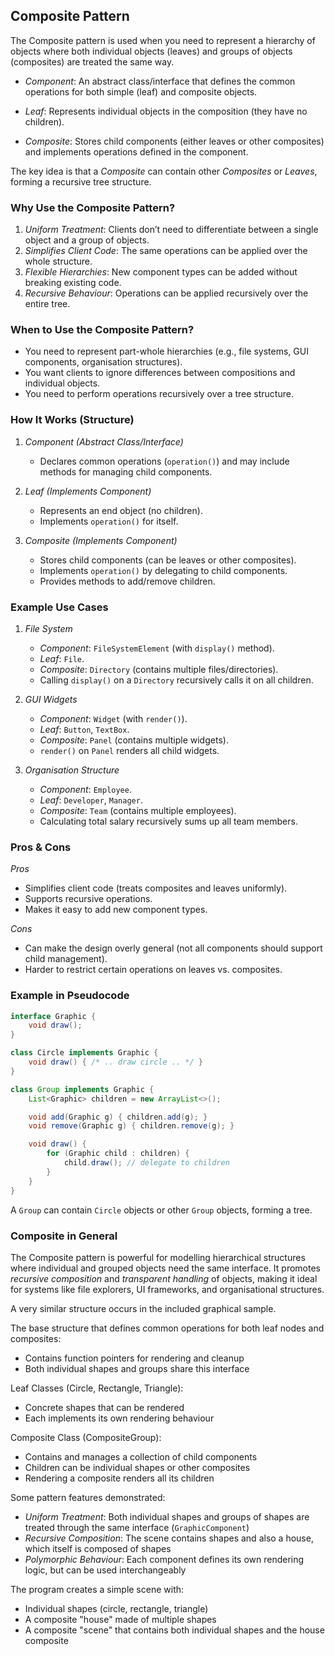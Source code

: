 
## Composite Pattern

The Composite pattern is used when you need to represent a hierarchy of objects
where both individual objects (leaves) and groups of objects (composites) are
treated the same way. 

- *Component*: An abstract class/interface that defines the common operations for
  both simple (leaf) and composite objects.

- *Leaf*: Represents individual objects in the composition (they have no children).

- *Composite*: Stores child components (either leaves or other composites) and
  implements operations defined in the component.

The key idea is that a *Composite* can contain other *Composites* or *Leaves*,
forming a recursive tree structure.


### Why Use the Composite Pattern?

1. *Uniform Treatment*: Clients don’t need to differentiate between a single object
   and a group of objects.
2. *Simplifies Client Code*: The same operations can be applied over the whole structure.
3. *Flexible Hierarchies*: New component types can be added without breaking existing code.
4. *Recursive Behaviour*: Operations can be applied recursively over the entire tree.


### When to Use the Composite Pattern?

- You need to represent part-whole hierarchies (e.g., file systems, GUI components,
  organisation structures).
- You want clients to ignore differences between compositions and individual objects.
- You need to perform operations recursively over a tree structure.


### How It Works (Structure)

1. *Component (Abstract Class/Interface)*
   - Declares common operations (`operation()`) and may include methods for managing
     child components.

2. *Leaf (Implements Component)*
   - Represents an end object (no children).
   - Implements `operation()` for itself.

3. *Composite (Implements Component)*
   - Stores child components (can be leaves or other composites).
   - Implements `operation()` by delegating to child components.
   - Provides methods to add/remove children.


### Example Use Cases

1. *File System*  
   - *Component*: `FileSystemElement` (with `display()` method).  
   - *Leaf*: `File`.  
   - *Composite*: `Directory` (contains multiple files/directories).  
   - Calling `display()` on a `Directory` recursively calls it on all children.

2. *GUI Widgets*  
   - *Component*: `Widget` (with `render()`).  
   - *Leaf*: `Button`, `TextBox`.  
   - *Composite*: `Panel` (contains multiple widgets).  
   - `render()` on `Panel` renders all child widgets.

3. *Organisation Structure*  
   - *Component*: `Employee`.  
   - *Leaf*: `Developer`, `Manager`.  
   - *Composite*: `Team` (contains multiple employees).  
   - Calculating total salary recursively sums up all team members.



### Pros & Cons

 *Pros*  
- Simplifies client code (treats composites and leaves uniformly).  
- Supports recursive operations.  
- Makes it easy to add new component types.  

 *Cons*  
- Can make the design overly general (not all components should support child management).  
- Harder to restrict certain operations on leaves vs. composites.  


### Example in Pseudocode

```java
interface Graphic {
    void draw();
}

class Circle implements Graphic {
    void draw() { /* .. draw circle .. */ }
}

class Group implements Graphic {
    List<Graphic> children = new ArrayList<>();

    void add(Graphic g) { children.add(g); }
    void remove(Graphic g) { children.remove(g); }

    void draw() {
        for (Graphic child : children) {
            child.draw(); // delegate to children
        }
    }
}
```

A `Group` can contain `Circle` objects or other `Group` objects, forming a tree.


### Composite in General

The Composite pattern is powerful for modelling hierarchical structures where individual
and grouped objects need the same interface. It promotes *recursive composition* and
*transparent handling* of objects, making it ideal for systems like file explorers,
UI frameworks, and organisational structures.

A very similar structure occurs in the included graphical sample.

The base structure that defines common operations for both leaf nodes and composites:
- Contains function pointers for rendering and cleanup
- Both individual shapes and groups share this interface

Leaf Classes (Circle, Rectangle, Triangle):
- Concrete shapes that can be rendered
- Each implements its own rendering behaviour

Composite Class (CompositeGroup):
- Contains and manages a collection of child components
- Children can be individual shapes or other composites
- Rendering a composite renders all its children

Some pattern features demonstrated:
- *Uniform Treatment*: Both individual shapes and groups of shapes are treated
  through the same interface (`GraphicComponent`)
- *Recursive Composition*: The scene contains shapes and also a house, which itself
  is composed of shapes
- *Polymorphic Behaviour*: Each component defines its own rendering logic, but
  can be used interchangeably

The program creates a simple scene with:
- Individual shapes (circle, rectangle, triangle)
- A composite "house" made of multiple shapes
- A composite "scene" that contains both individual shapes and the house composite
